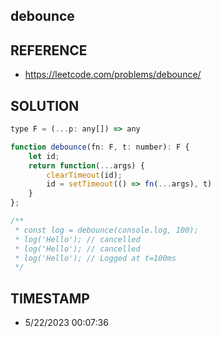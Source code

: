 ## debounce

## REFERENCE

- https://leetcode.com/problems/debounce/

## SOLUTION

``` javascript
type F = (...p: any[]) => any

function debounce(fn: F, t: number): F {
    let id;
    return function(...args) {
        clearTimeout(id);
        id = setTimeout(() => fn(...args), t)
    }
};

/**
 * const log = debounce(console.log, 100);
 * log('Hello'); // cancelled
 * log('Hello'); // cancelled
 * log('Hello'); // Logged at t=100ms
 */
```


## TIMESTAMP

- 5/22/2023 00:07:36

